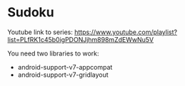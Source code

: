 # Sudoku

Youtube link to series: https://www.youtube.com/playlist?list=PLfRK1c45b0igPDONJjhm898mZdEWwNu5V

You need two libraries to work:
  - android-support-v7-appcompat
  - android-support-v7-gridlayout
